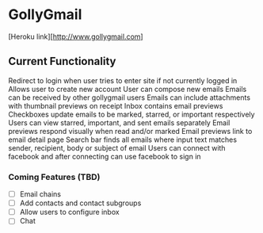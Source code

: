 # GollyGmail

[Heroku link][http://www.gollygmail.com]


## Current Functionality
  Redirect to login when user tries to enter site if not currently logged in
  Allows user to create new account
  User can compose new emails
  Emails can be received by other gollygmail users
  Emails can include attachments with thumbnail previews on receipt
  Inbox contains email previews
  Checkboxes update emails to be marked, starred, or important respectively
  Users can view starred, important, and sent emails separately
  Email previews respond visually when read and/or marked
  Email previews link to email detail page
  Search bar finds all emails where input text matches sender, recipient, body or subject of email
  Users can connect with facebook and after connecting can use facebook to sign in


### Coming Features (TBD)
- [ ] Email chains
- [ ] Add contacts and contact subgroups
- [ ] Allow users to configure inbox
- [ ] Chat
